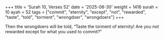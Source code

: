 +++
title = 'Surah 10, Verses 52'
date = '2025-08-30'
weight = 1416
surah = 10
ayah = 52
tags = ["commit", "eternity", "except", "not", "rewarded", "taste", "told", "torment", "wrongdoer", "wrongdoers"]
+++

Then the wrongdoers will be told, “Taste the torment of eternity! Are you not rewarded except for what you used to commit?”